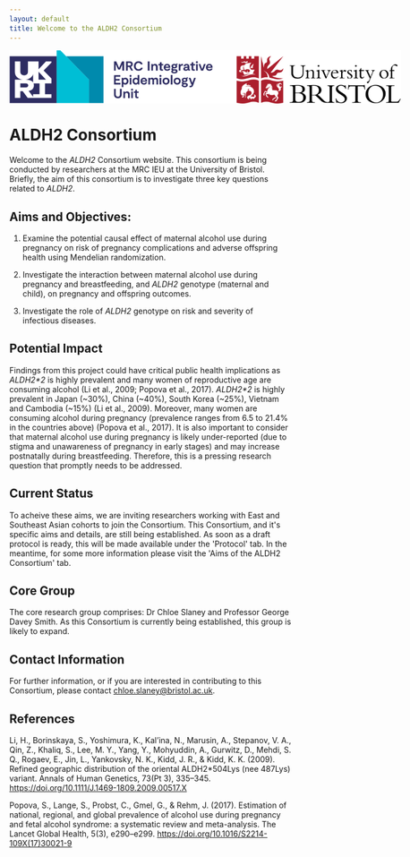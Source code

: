 ```yaml
---
layout: default
title: Welcome to the ALDH2 Consortium
---
```



<img src="/assets/MRCIEU_logo.png.svg" alt="ALDH2 Consortium Logo" style="max-width: 700px; display: block; margin: 0 auto;">

# ALDH2 Consortium
Welcome to the *ALDH2* Consortium website. This consortium is being conducted by researchers at the MRC IEU at the University of Bristol. Briefly, the aim of this consortium is to investigate three key questions related to *ALDH2*.

## Aims and Objectives:
1. Examine the potential causal effect of maternal alcohol use during pregnancy on risk of pregnancy complications and adverse offspring health using Mendelian randomization. 

2. Investigate the interaction between maternal alcohol use during pregnancy and breastfeeding, and *ALDH2* genotype (maternal and child), on pregnancy and offspring outcomes. 

3. Investigate the role of *ALDH2* genotype on risk and severity of infectious diseases.

## Potential Impact
Findings from this project could have critical public health implications as *ALDH2\*2* is highly prevalent and many women of reproductive age are consuming alcohol (Li et al., 2009; Popova et al., 2017). *ALDH2\*2* is highly prevalent in Japan (~30%), China (~40%), South Korea (~25%), Vietnam and Cambodia (~15%) (Li et al., 2009). Moreover, many women are consuming alcohol during pregnancy (prevalence ranges from 6.5 to 21.4% in the countries above) (Popova et al., 2017). It is also important to consider that maternal alcohol use during pregnancy is likely under-reported (due to stigma and unawareness of pregnancy in early stages) and may increase postnatally during breastfeeding. Therefore, this is a pressing research question that promptly needs to be addressed.

## Current Status
To acheive these aims, we are inviting researchers working with East and Southeast Asian cohorts to join the Consortium. This Consortium, and it's specific aims and details, are still being established. As soon as a draft protocol is ready, this will be made available under the 'Protocol' tab. In the meantime, for some more information please visit the 'Aims of the ALDH2 Consortium' tab.

## Core Group
The core research group comprises: Dr Chloe Slaney and Professor George Davey Smith. As this Consortium is currently being established, this group is likely to expand.

## Contact Information
For further information, or if you are interested in contributing to this Consortium, please contact chloe.slaney@bristol.ac.uk.

## References
Li, H., Borinskaya, S., Yoshimura, K., Kal’ina, N., Marusin, A., Stepanov, V. A., Qin, Z., Khaliq, S., Lee, M. Y., Yang, Y., Mohyuddin, A., Gurwitz, D., Mehdi, S. Q., Rogaev, E., Jin, L., Yankovsky, N. K., Kidd, J. R., & Kidd, K. K. (2009). Refined geographic distribution of the oriental ALDH2*504Lys (nee 487Lys) variant. Annals of Human Genetics, 73(Pt 3), 335–345. https://doi.org/10.1111/J.1469-1809.2009.00517.X

Popova, S., Lange, S., Probst, C., Gmel, G., & Rehm, J. (2017). Estimation of national, regional, and global prevalence of alcohol use during pregnancy and fetal alcohol syndrome: a systematic review and meta-analysis. The Lancet Global Health, 5(3), e290–e299. https://doi.org/10.1016/S2214-109X(17)30021-9
